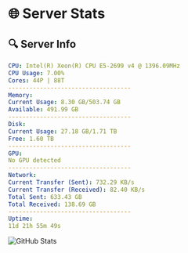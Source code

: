 # 🌐 Server Stats
## 🔍 Server Info
```yaml
CPU: Intel(R) Xeon(R) CPU E5-2699 v4 @ 1396.09MHz
CPU Usage: 7.00%
Cores: 44P | 88T
-----------------------------------
Memory:
Current Usage: 8.30 GB/503.74 GB
Available: 491.99 GB
-----------------------------------
Disk:
Current Usage: 27.18 GB/1.71 TB
Free: 1.60 TB
-----------------------------------
GPU:
No GPU detected
-----------------------------------
Network:
Current Transfer (Sent): 732.29 KB/s
Current Transfer (Received): 82.40 KB/s
Total Sent: 633.43 GB
Total Received: 138.69 GB
-----------------------------------
Uptime:
11d 21h 55m 49s
```
![GitHub Stats](https://img.shields.io/badge/Updated-2025-05-01_15:04:37-blue)